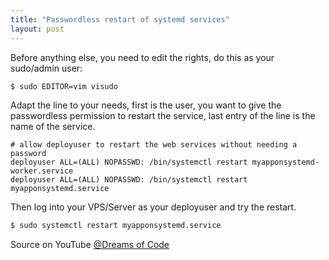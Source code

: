 ```yaml
---
title: "Passwordless restart of systemd services"
layout: post
---
```


Before anything else, you need to edit the rights, do this as your sudo/admin
user:

```bash
$ sudo EDITOR=vim visudo
```

Adapt the line to your needs, first is the user, you want to give the
passwordless permission to restart the service, last entry of the line is the
name of the service.

```text
# allow deployuser to restart the web services without needing a password
deployuser ALL=(ALL) NOPASSWD: /bin/systemctl restart myapponsystemd-worker.service
deployuser ALL=(ALL) NOPASSWD: /bin/systemctl restart myapponsystemd.service
```

Then log into your VPS/Server as your deployuser and try the restart.

```bash
$ sudo systemctl restart myapponsystemd.service
```

Source on YouTube [@Dreams of Code](https://www.youtube.com/watch?v=DmbBgXK8M5M)
